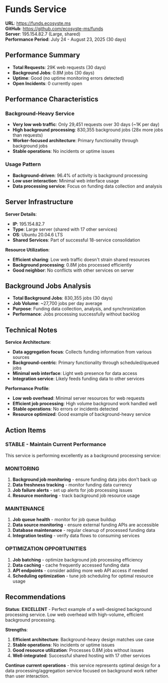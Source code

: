 # Funds Service

**URL**: https://funds.ecosyste.ms  
**GitHub**: https://github.com/ecosyste-ms/funds  
**Server**: 195.154.82.7 (Large, shared)  
**Performance Period**: July 24 - August 23, 2025 (30 days)

## Performance Summary

- **Total Requests**: 29K web requests (30 days)
- **Background Jobs**: 0.8M jobs (30 days)
- **Uptime**: Good (no uptime monitoring errors detected)
- **Open Incidents**: 0 currently open

## Performance Characteristics

###   **Background-Heavy Service**
- **Very low web traffic**: Only 29,451 requests over 30 days (~1K per day)
- **High background processing**: 830,355 background jobs (28x more jobs than requests)
- **Worker-focused architecture**: Primary functionality through background jobs
- **Stable operations**: No incidents or uptime issues

### **Usage Pattern**
- **Background-driven**: 96.4% of activity is background processing
- **Low user interaction**: Minimal web interface usage
- **Data processing service**: Focus on funding data collection and analysis

## Server Infrastructure

**Server Details**:
- **IP**: 195.154.82.7
- **Type**: Large server (shared with 17 other services)
- **OS**: Ubuntu 20.04.6 LTS
- **Shared Services**: Part of successful 18-service consolidation

**Resource Utilization**:
- **Efficient sharing**: Low web traffic doesn't strain shared resources
- **Background processing**: 0.8M jobs processed efficiently
- **Good neighbor**: No conflicts with other services on server

## Background Jobs Analysis

- **Total Background Jobs**: 830,355 jobs (30 days)
- **Job Volume**: ~27,700 jobs per day average
- **Purpose**: Funding data collection, analysis, and synchronization
- **Performance**: Jobs processing successfully without backlog

## Technical Notes

**Service Architecture**:
- **Data aggregation focus**: Collects funding information from various sources
- **Background-centric**: Primary functionality through scheduled/queued jobs
- **Minimal web interface**: Light web presence for data access
- **Integration service**: Likely feeds funding data to other services

**Performance Profile**:
- **Low web overhead**: Minimal server resources for web requests
- **Efficient job processing**: High volume background work handled well
- **Stable operations**: No errors or incidents detected
- **Resource optimized**: Good example of background-heavy service

## Action Items

###   **STABLE - Maintain Current Performance**

This service is performing excellently as a background processing service:

### **MONITORING**
1. **Background job monitoring** - ensure funding data jobs don't back up
2. **Data freshness tracking** - monitor funding data currency
3. **Job failure alerts** - set up alerts for job processing issues
4. **Resource monitoring** - track background job resource usage

### **MAINTENANCE**
1. **Job queue health** - monitor for job queue buildup
2. **Data source monitoring** - ensure external funding APIs are accessible
3. **Database maintenance** - regular cleanup of processed funding data
4. **Integration testing** - verify data flows to consuming services

### **OPTIMIZATION OPPORTUNITIES**
1. **Job batching** - optimize background job processing efficiency
2. **Data caching** - cache frequently accessed funding data
3. **API endpoints** - consider adding more web API access if needed
4. **Scheduling optimization** - tune job scheduling for optimal resource usage

## Recommendations

**Status**:   **EXCELLENT** - Perfect example of a well-designed background processing service. Low web overhead with high-volume, efficient background processing.

**Strengths**:
1. **Efficient architecture**: Background-heavy design matches use case
2. **Stable operations**: No incidents or uptime issues
3. **Good resource utilization**: Processes 0.8M jobs without issues
4. **Well-integrated**: Successful shared hosting with 17 other services

**Continue current operations** - this service represents optimal design for a data processing/aggregation service focused on background work rather than user interaction.
